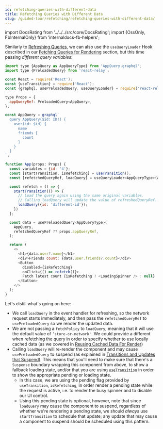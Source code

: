 ```yaml
---
id: refetching-queries-with-different-data
title: Refetching Queries with Different Data
slug: /guided-tour/refetching/refetching-queries-with-different-data/
---
```


import DocsRating from '../../../src/core/DocsRating';
import {OssOnly, FbInternalOnly} from 'internaldocs-fb-helpers';

Similarly to [Refreshing Queries](../refetching-queries/), we can also use the `useQueryLoader` Hook described in our [Fetching Queries for Rendering](../../rendering/queries/) section, but this time passing *different query variables*:

```js
import type {AppQuery as AppQueryType} from 'AppQuery.graphql';
import type {PreloadedQuery} from 'react-relay';

const React = require('React');
const {useTransition} = require('React');
const {graphql, usePreloadedQuery, useQueryLoader} = require('react-relay');

type Props = {
  appQueryRef: PreloadedQuery<AppQuery>,
};

const AppQuery = graphql`
  query AppQuery($id: ID!) {
    user(id: $id) {
      name
      friends {
        count
      }
    }
  }
`;

function App(props: Props) {
  const variables = {id: '4'};
  const [startTransition, isRefetching] = useTransition();
  const [refetchedQueryRef, loadQuery] = useQueryLoader<AppQueryType>(appQuery);

  const refetch = () => {
    startTransition(() => {
      // Load the query again using the same original variables.
      // Calling loadQuery will update the value of refreshedQueryRef.
      loadQuery({id: 'different-id'});
    })
  };

  const data = usePreloadedQuery<AppQueryType>(
    AppQuery,
    refetchedQueryRef ?? props.appQueryRef,
  );

  return (
    <>
      <h1>{data.user?.name}</h1>
      <div>Friends count: {data.user.friends?.count}</div>
      <Button
        disabled={isRefetching}
        onClick={() => refetch()}>
        Fetch latest count {isRefetching ? <LoadingSpinner /> : null}
      </Button>
    </>
  );
}
```

Let's distill what's going on here:

* We call `loadQuery` in the event handler for refreshing, so the network request starts immediately, and then pass the `refetchedQueryRef` to `usePreloadedQuery` so we render the updated data.
* We are not passing a `fetchPolicy` to `loadQuery`, meaning that it will use the default value of `‘store-or-network'`. We could provide a different when refetching the query in order to specify whether to use locally cached data (as we covered in [Reusing Cached Data For Render](../../reusing-cached-data/))
* Calling `loadQuery` will re-render the component and may cause `usePreloadedQuery` to suspend (as explained in [Transitions and Updates that Suspend](../../rendering/loading-states/)). This means that you'll need to make sure that there's a `Suspense` boundary wrapping this component from above, to show a fallback loading state, and/or that you are using [`useTransition`](https://reactjs.org/docs/concurrent-mode-patterns.html#transitions) in order to show the appropriate pending or loading state.
    * In this case, we are using the pending flag provided by `useTransition`, `isRefetching`, in order render a pending state while the request is active, i.e. to render the busy spinner and to disable our UI control.
    * Using this pending state is optional, however, note that since `loadQuery` may cause the component to suspend, regardless of whether we're rendering a pending state, we should *always* use `startTransition` to schedule that update; any update that may cause a component to suspend should be scheduled using this pattern.




<DocsRating />
